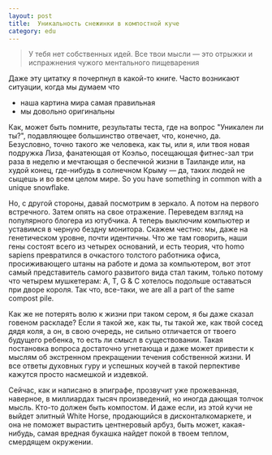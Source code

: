```yaml
---
layout: post
title:  Уникальность снежинки в компостной куче
category: edu
---
```

> У тебя нет собственных идей. Все твои мысли — это отрыжки и испражнения чужого ментального пищеварения

Даже эту цитатку я почерпнул в какой-то книге. Часто возникают ситуации, когда мы думаем что
- наша картина мира самая правильная
- мы довольно оригинальны

Как, может быть помните, результаты теста, где на вопрос "Уникален ли ты?", подавляющее большинство отвечает, что, конечно, да. Безусловно, точно такого же человека, как ты, или я, или твоя новая подружка Лиза, фанатеющая от Коэльо, посещающая фитнес-зал три раза в неделю и мечтающая о беспечной жизни в Таиланде или, на худой конец, где-нибудь в солнечном Крыму — да, таких людей не сыщешь и во всем целом мире. So you have something in common with a unique snowflake.

Но, с другой стороны, давай посмотрим в зеркало. А потом на первого встречного. Затем опять на свое отражение. Переведем взгляд на популярного блогера из ютубчика. А теперь выключим компьютер и уставимся в черную бездну монитора. Скажем честно: мы, даже на генетическом уровне, почти идентичны. Что же там говорить, наши гены состоят всего из четырех оснований, и есть теория, что homo sapiens превратился в очкастого толстого работника офиса, просиживающего штаны на работе и дома за компьютером, вот этот самый представитель самого развитого вида стал таким, только потому что четырем мушкетерам: A, T, G & C хотелось подольше оставаться при дворе короля. Так что, все-таки, we are all a part of the same compost pile.

Как же не потерять волю к жизни при таком сером, я бы даже сказал говеном раскладе? Если я такой же, как ты, ты такой же, как твой сосед дядя коля, а он, в свою очередь, не сильно отличается от твоего будущего ребенка, то есть ли смысл в существовании. Такая постановка вопроса достаточно угнетающа и даже может привести к мыслям об экстренном прекращении течения собственной жизни. И все ответы духовных гуру и успешных коучей в такой перпективе кажутся просто насмешкой и издевкой.

Сейчас, как и написано в эпиграфе, прозвучит уже прожеванная, наверное, в миллиардах тысяч произведений, но иногда дающая толчок мысль. Кто-то должен быть компостом. И даже если, из этой кучи не выйдет элитный White Horse, продающийся в дисконталкомаркете, и она не поможет вырастить центнеровый арбуз, быть может, какая-нибудь, самая вредная букашка найдет покой в твоем теплом, смердящем окружении.
